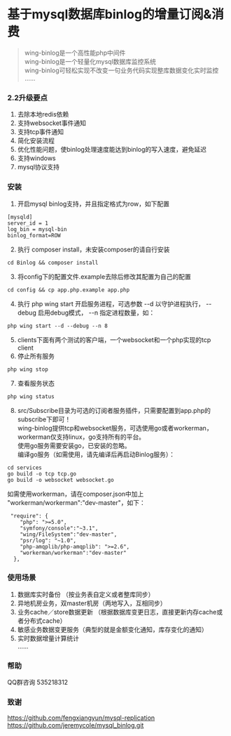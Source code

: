 基于mysql数据库binlog的增量订阅&消费
====
>wing-binlog是一个高性能php中间件    
wing-binlog是一个轻量化mysql数据库监控系统     
wing-binlog可轻松实现不改变一句业务代码实现整库数据变化实时监控      
......

### 2.2升级要点
1. 去除本地redis依赖    
2. 支持websocket事件通知    
3. 支持tcp事件通知    
4. 简化安装流程      
5. 优化性能问题，使binlog处理速度能达到binlog的写入速度，避免延迟
6. 支持windows
7. mysql协议支持
   
### 安装
1. 开启mysql binlog支持，并且指定格式为row，如下配置   
````
[mysqld]
server_id = 1
log_bin = mysql-bin
binlog_format=ROW
````     
2. 执行 composer install，未安装composer的请自行安装 
````
cd Binlog && composer install
````         
3. 将config下的配置文件.example去除后修改其配置为自己的配置 
````
cd config && cp app.php.example app.php
````  
4. 执行 php wing start 开启服务进程，可选参数 --d 以守护进程执行， --debug 启用debug模式， --n 指定进程数量，如：      
````
php wing start --d --debug --n 8 
````         
5. clients下面有两个测试的客户端，一个websocket和一个php实现的tcp client      
6. 停止所有服务  
````
php wing stop 
````
7. 查看服务状态   
````
php wing status 
````
8. src/Subscribe目录为可选的订阅者服务插件，只需要配置到app.php的subscribe下即可！    
wing-binlog提供tcp和websocket服务，可选使用go或者workerman，workerman仅支持linux，go支持所有的平台。    
使用go服务需要安装go，已安装的忽略。    
编译go服务（如需使用，请先编译后再启动Binlog服务）：
````
cd services
go build -o tcp tcp.go
go build -o websocket websocket.go
````
如需使用workerman，请在composer.json中加上 "workerman/workerman":"dev-master"，如下：
````
 "require": {
    "php": ">=5.0",
    "symfony/console":"~3.1",
    "wing/FileSystem":"dev-master",
    "psr/log": "~1.0",
    "php-amqplib/php-amqplib": ">=2.6",
    "workerman/workerman":"dev-master"
  },
````
     
### 使用场景
1. 数据库实时备份 （按业务表自定义或者整库同步）    
2. 异地机房业务，双master机房（两地写入，互相同步）     
3. 业务cache／store数据更新 （根据数据库变更日志，直接更新内存cache或者分布式cache）     
4. 敏感业务数据变更服务（典型的就是金额变化通知，库存变化的通知）    
5. 实时数据增量计算统计      
...... 

### 帮助
   QQ群咨询 535218312  

### 致谢
   https://github.com/fengxiangyun/mysql-replication    
   https://github.com/jeremycole/mysql_binlog.git
   